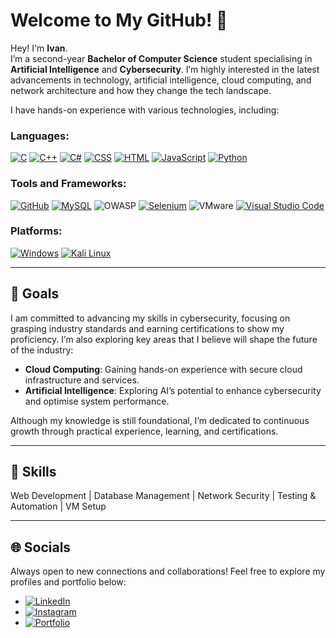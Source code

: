 # Welcome to My GitHub! 👋  

Hey! I'm **Ivan**.  
I’m a second-year **Bachelor of Computer Science** student specialising in **Artificial Intelligence** and **Cybersecurity**. I’m highly interested in the latest advancements in technology, artificial intelligence, cloud computing, and network architecture and how they change the tech landscape.  

I have hands-on experience with various technologies, including:

### **Languages**:  
[![C](https://img.shields.io/badge/C-00599C?logo=c&logoColor=white)](#) [![C++](https://img.shields.io/badge/C++-%2300599C.svg?logo=c%2B%2B&logoColor=white)](#) [![C#](https://custom-icon-badges.demolab.com/badge/C%23-%23239120.svg?logo=cshrp&logoColor=white)](#) [![CSS](https://img.shields.io/badge/CSS-1572B6?logo=css3&logoColor=fff)](#) [![HTML](https://img.shields.io/badge/HTML-%23E34F26.svg?logo=html5&logoColor=white)](#) [![JavaScript](https://img.shields.io/badge/JavaScript-F7DF1E?logo=javascript&logoColor=000)](#) [![Python](https://img.shields.io/badge/Python-3776AB?logo=python&logoColor=fff)](#)  

### **Tools and Frameworks**:  
[![GitHub](https://img.shields.io/badge/GitHub-%23121011.svg?logo=github&logoColor=white)](#) [![MySQL](https://img.shields.io/badge/MySQL-4479A1?logo=mysql&logoColor=fff)](#) ![OWASP](https://img.shields.io/badge/-OWASP-000000?logo=owasp&logoColor=white) [![Selenium](https://img.shields.io/badge/Selenium-43B02A?logo=selenium&logoColor=fff)](#) ![VMware](https://img.shields.io/badge/-VMware-607078?logo=vmware&logoColor=white) [![Visual Studio Code](https://custom-icon-badges.demolab.com/badge/Visual%20Studio%20Code-0078d7.svg?logo=vsc&logoColor=white)](#)  

### **Platforms**:  
[![Windows](https://custom-icon-badges.demolab.com/badge/Windows-0078D6?logo=windows11&logoColor=white)](#) [![Kali Linux](https://img.shields.io/badge/Kali%20Linux-557C94?logo=kalilinux&logoColor=fff)](#)  

---

## 🎯 Goals  

I am committed to advancing my skills in cybersecurity, focusing on grasping industry standards and earning certifications to show my proficiency. I’m also exploring key areas that I believe will shape the future of the industry:

- **Cloud Computing**: Gaining hands-on experience with secure cloud infrastructure and services.  
- **Artificial Intelligence**: Exploring AI’s potential to enhance cybersecurity and optimise system performance.

Although my knowledge is still foundational, I’m dedicated to continuous growth through practical experience, learning, and certifications.

---

## 🔧 Skills  
Web Development | Database Management | Network Security | Testing & Automation | VM Setup

---

## 🌐 Socials  
Always open to new connections and collaborations! Feel free to explore my profiles and portfolio below:

- [![LinkedIn](https://img.shields.io/badge/Linkedin-%230077B5.svg?logo=linkedin&logoColor=white)](https://www.linkedin.com/in/ivan-sim-zhong-cheng)
- [![Instagram](https://img.shields.io/badge/Instagram-%23E4405F.svg?logo=Instagram&logoColor=white)](https://www.instagram.com/ivansimzc/profilecard/?igsh=NHdhZW42c3RwaXdk)
- [![Portfolio](https://img.shields.io/badge/Portfolio-%230077B5.svg?logo=github&logoColor=white)](wip)
 
